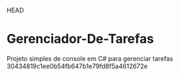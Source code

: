  HEAD
# Gerenciador-De-Tarefas
Projeto simples de console em C# para gerenciar tarefas
 30434819c1ee0b54fb647b1e79fd8f5a4612672e

